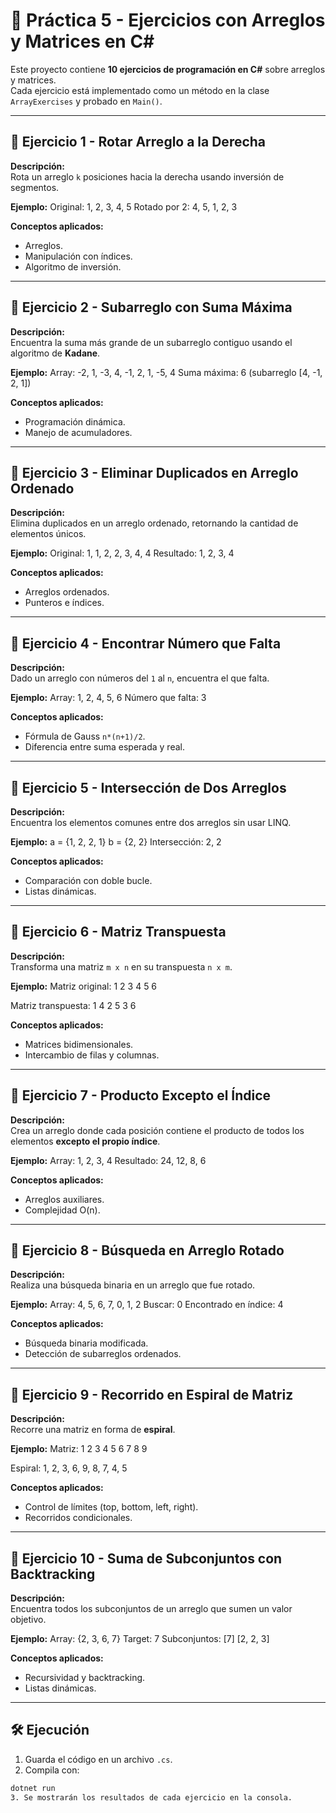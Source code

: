 # 📘 Práctica 5 - Ejercicios con Arreglos y Matrices en C#

Este proyecto contiene **10 ejercicios de programación en C#** sobre arreglos y matrices.  
Cada ejercicio está implementado como un método en la clase `ArrayExercises` y probado en `Main()`.

---

## 🔹 Ejercicio 1 - Rotar Arreglo a la Derecha
**Descripción:**  
Rota un arreglo `k` posiciones hacia la derecha usando inversión de segmentos.

**Ejemplo:**
Original: 1, 2, 3, 4, 5
Rotado por 2: 4, 5, 1, 2, 3

**Conceptos aplicados:**
- Arreglos.
- Manipulación con índices.
- Algoritmo de inversión.

---

## 🔹 Ejercicio 2 - Subarreglo con Suma Máxima
**Descripción:**  
Encuentra la suma más grande de un subarreglo contiguo usando el algoritmo de **Kadane**.

**Ejemplo:**
Array: -2, 1, -3, 4, -1, 2, 1, -5, 4
Suma máxima: 6 (subarreglo [4, -1, 2, 1])

**Conceptos aplicados:**
- Programación dinámica.
- Manejo de acumuladores.

---

## 🔹 Ejercicio 3 - Eliminar Duplicados en Arreglo Ordenado
**Descripción:**  
Elimina duplicados en un arreglo ordenado, retornando la cantidad de elementos únicos.

**Ejemplo:**
Original: 1, 1, 2, 2, 3, 4, 4
Resultado: 1, 2, 3, 4

**Conceptos aplicados:**
- Arreglos ordenados.
- Punteros e índices.

---

## 🔹 Ejercicio 4 - Encontrar Número que Falta
**Descripción:**  
Dado un arreglo con números del `1` al `n`, encuentra el que falta.

**Ejemplo:**
Array: 1, 2, 4, 5, 6
Número que falta: 3

**Conceptos aplicados:**
- Fórmula de Gauss `n*(n+1)/2`.
- Diferencia entre suma esperada y real.

---

## 🔹 Ejercicio 5 - Intersección de Dos Arreglos
**Descripción:**  
Encuentra los elementos comunes entre dos arreglos sin usar LINQ.

**Ejemplo:**
a = {1, 2, 2, 1}
b = {2, 2}
Intersección: 2, 2

**Conceptos aplicados:**
- Comparación con doble bucle.
- Listas dinámicas.

---

## 🔹 Ejercicio 6 - Matriz Transpuesta
**Descripción:**  
Transforma una matriz `m x n` en su transpuesta `n x m`.

**Ejemplo:**
Matriz original:
1 2 3
4 5 6

Matriz transpuesta:
1 4
2 5
3 6

**Conceptos aplicados:**
- Matrices bidimensionales.
- Intercambio de filas y columnas.

---

## 🔹 Ejercicio 7 - Producto Excepto el Índice
**Descripción:**  
Crea un arreglo donde cada posición contiene el producto de todos los elementos **excepto el propio índice**.

**Ejemplo:**
Array: 1, 2, 3, 4
Resultado: 24, 12, 8, 6

**Conceptos aplicados:**
- Arreglos auxiliares.
- Complejidad O(n).

---

## 🔹 Ejercicio 8 - Búsqueda en Arreglo Rotado
**Descripción:**  
Realiza una búsqueda binaria en un arreglo que fue rotado.

**Ejemplo:**
Array: 4, 5, 6, 7, 0, 1, 2
Buscar: 0
Encontrado en índice: 4

**Conceptos aplicados:**
- Búsqueda binaria modificada.
- Detección de subarreglos ordenados.

---

## 🔹 Ejercicio 9 - Recorrido en Espiral de Matriz
**Descripción:**  
Recorre una matriz en forma de **espiral**.

**Ejemplo:**
Matriz:
1 2 3
4 5 6
7 8 9

Espiral: 1, 2, 3, 6, 9, 8, 7, 4, 5

**Conceptos aplicados:**
- Control de límites (top, bottom, left, right).
- Recorridos condicionales.

---

## 🔹 Ejercicio 10 - Suma de Subconjuntos con Backtracking
**Descripción:**  
Encuentra todos los subconjuntos de un arreglo que sumen un valor objetivo.

**Ejemplo:**
Array: {2, 3, 6, 7}
Target: 7
Subconjuntos:
[7]
[2, 2, 3]

**Conceptos aplicados:**
- Recursividad y backtracking.
- Listas dinámicas.

---

## 🛠️ Ejecución
1. Guarda el código en un archivo `.cs`.
2. Compila con:
```bash
dotnet run
3. Se mostrarán los resultados de cada ejercicio en la consola.
